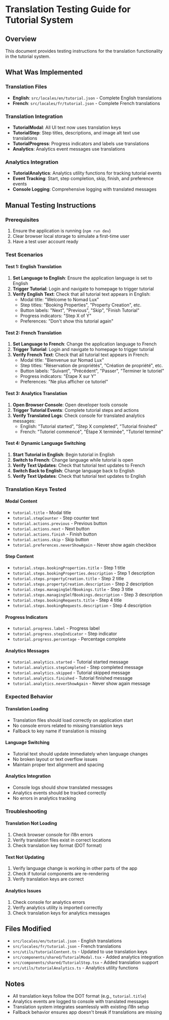 # Translation Testing Guide for Tutorial System

## Overview
This document provides testing instructions for the translation functionality in the tutorial system.

## What Was Implemented

### Translation Files
- **English**: `src/locales/en/tutorial.json` - Complete English translations
- **French**: `src/locales/fr/tutorial.json` - Complete French translations

### Translation Integration
- **TutorialModal**: All UI text now uses translation keys
- **TutorialStep**: Step titles, descriptions, and image alt text use translations
- **TutorialProgress**: Progress indicators and labels use translations
- **Analytics**: Analytics event messages use translations

### Analytics Integration
- **TutorialAnalytics**: Analytics utility functions for tracking tutorial events
- **Event Tracking**: Start, step completion, skip, finish, and preference events
- **Console Logging**: Comprehensive logging with translated messages

## Manual Testing Instructions

### Prerequisites
1. Ensure the application is running (`npm run dev`)
2. Clear browser local storage to simulate a first-time user
3. Have a test user account ready

### Test Scenarios

#### Test 1: English Translation
1. **Set Language to English**: Ensure the application language is set to English
2. **Trigger Tutorial**: Login and navigate to homepage to trigger tutorial
3. **Verify English Text**: Check that all tutorial text appears in English:
   - Modal title: "Welcome to Nomad Lux"
   - Step titles: "Booking Properties", "Property Creation", etc.
   - Button labels: "Next", "Previous", "Skip", "Finish Tutorial"
   - Progress indicators: "Step X of Y"
   - Preferences: "Don't show this tutorial again"

#### Test 2: French Translation
1. **Set Language to French**: Change the application language to French
2. **Trigger Tutorial**: Login and navigate to homepage to trigger tutorial
3. **Verify French Text**: Check that all tutorial text appears in French:
   - Modal title: "Bienvenue sur Nomad Lux"
   - Step titles: "Réservation de propriétés", "Création de propriété", etc.
   - Button labels: "Suivant", "Précédent", "Passer", "Terminer le tutoriel"
   - Progress indicators: "Étape X sur Y"
   - Preferences: "Ne plus afficher ce tutoriel"

#### Test 3: Analytics Translation
1. **Open Browser Console**: Open developer tools console
2. **Trigger Tutorial Events**: Complete tutorial steps and actions
3. **Verify Translated Logs**: Check console for translated analytics messages:
   - English: "Tutorial started", "Step X completed", "Tutorial finished"
   - French: "Tutoriel commencé", "Étape X terminée", "Tutoriel terminé"

#### Test 4: Dynamic Language Switching
1. **Start Tutorial in English**: Begin tutorial in English
2. **Switch to French**: Change language while tutorial is open
3. **Verify Text Updates**: Check that tutorial text updates to French
4. **Switch Back to English**: Change language back to English
5. **Verify Text Updates**: Check that tutorial text updates to English

### Translation Keys Tested

#### Modal Content
- `tutorial.title` - Modal title
- `tutorial.stepCounter` - Step counter text
- `tutorial.actions.previous` - Previous button
- `tutorial.actions.next` - Next button
- `tutorial.actions.finish` - Finish button
- `tutorial.actions.skip` - Skip button
- `tutorial.preferences.neverShowAgain` - Never show again checkbox

#### Step Content
- `tutorial.steps.bookingProperties.title` - Step 1 title
- `tutorial.steps.bookingProperties.description` - Step 1 description
- `tutorial.steps.propertyCreation.title` - Step 2 title
- `tutorial.steps.propertyCreation.description` - Step 2 description
- `tutorial.steps.managingSelfBookings.title` - Step 3 title
- `tutorial.steps.managingSelfBookings.description` - Step 3 description
- `tutorial.steps.bookingRequests.title` - Step 4 title
- `tutorial.steps.bookingRequests.description` - Step 4 description

#### Progress Indicators
- `tutorial.progress.label` - Progress label
- `tutorial.progress.stepIndicator` - Step indicator
- `tutorial.progress.percentage` - Percentage complete

#### Analytics Messages
- `tutorial.analytics.started` - Tutorial started message
- `tutorial.analytics.stepCompleted` - Step completed message
- `tutorial.analytics.skipped` - Tutorial skipped message
- `tutorial.analytics.finished` - Tutorial finished message
- `tutorial.analytics.neverShowAgain` - Never show again message

### Expected Behavior

#### Translation Loading
- Translation files should load correctly on application start
- No console errors related to missing translation keys
- Fallback to key name if translation is missing

#### Language Switching
- Tutorial text should update immediately when language changes
- No broken layout or text overflow issues
- Maintain proper text alignment and spacing

#### Analytics Integration
- Console logs should show translated messages
- Analytics events should be tracked correctly
- No errors in analytics tracking

### Troubleshooting

#### Translation Not Loading
1. Check browser console for i18n errors
2. Verify translation files exist in correct locations
3. Check translation key format (DOT format)

#### Text Not Updating
1. Verify language change is working in other parts of the app
2. Check if tutorial components are re-rendering
3. Verify translation keys are correct

#### Analytics Issues
1. Check console for analytics errors
2. Verify analytics utility is imported correctly
3. Check translation keys for analytics messages

## Files Modified
- `src/locales/en/tutorial.json` - English translations
- `src/locales/fr/tutorial.json` - French translations
- `src/utils/tutorialContent.ts` - Updated to use translation keys
- `src/components/shared/TutorialModal.tsx` - Added analytics integration
- `src/components/shared/TutorialStep.tsx` - Added translation support
- `src/utils/tutorialAnalytics.ts` - Analytics utility functions

## Notes
- All translation keys follow the DOT format (e.g., `tutorial.title`)
- Analytics events are logged to console with translated messages
- Translation system integrates seamlessly with existing i18n setup
- Fallback behavior ensures app doesn't break if translations are missing
